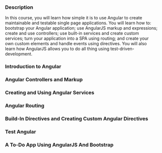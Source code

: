 ### Description
In this course, you will learn how simple it is to use Angular to create maintainable and testable single page applications. You will learn how to: bootstrap your Angular application; use AngularJS markup and expressions; create and use controllers; use built-in services and create custom services; turn your application into a SPA using routing; and create your own custom elements and handle events using directives. You will also learn how AngularJS allows you to do all thing using test-driven-development.

### Introduction to Angular

### Angular Controllers and Markup

### Creating and Using Angular Services

### Angular Routing

### Build-In Directives and Creating Custom Angular Directives

### Test Angular

### A To-Do App Using AngularJS And Bootstrap